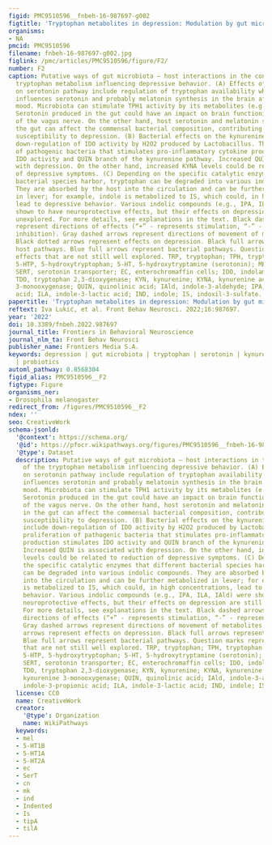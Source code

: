 ```yaml
---
figid: PMC9510596__fnbeh-16-987697-g002
figtitle: 'Tryptophan metabolites in depression: Modulation by gut microbiota'
organisms:
- NA
pmcid: PMC9510596
filename: fnbeh-16-987697-g002.jpg
figlink: /pmc/articles/PMC9510596/figure/F2/
number: F2
caption: Putative ways of gut microbiota – host interactions in the context of the
  tryptophan metabolism influencing depressive behavior. (A) Effects of microbiota
  on serotonin pathway include regulation of tryptophan availability which directly
  influences serotonin and probably melatonin synthesis in the brain affecting depressed
  mood. Microbiota can stimulate TPH1 activity by its metabolites (e.g., butyrate).
  Serotonin produced in the gut could have an impact on brain functioning via stimulation
  of the vagus nerve. On the other hand, host serotonin and melatonin synthesis in
  the gut can affect the commensal bacterial composition, contributing individual’s
  susceptibility to depression. (B) Bacterial effects on the kynurenine pathway include
  down-regulation of IDO activity by H2O2 produced by Lactobacillus. The proliferation
  of pathogenic bacteria that stimulates pro-inflammatory cytokine production stimulates
  IDO activity and QUIN branch of the kynurenine pathway. Increased QUIN is associated
  with depression. On the other hand, increased KYNA levels could be related to reduction
  of depressive symptoms. (C) Depending on the specific catalytic enzymes that different
  bacterial species harbor, tryptophan can be degraded into various indolic compounds.
  They are absorbed by the host into the circulation and can be further metabolized
  in lever; for example, indole is metabolized to IS, which could, in high concentrations,
  lead to depressive behavior. Various indolic compounds (e.g., IPA, ILA, IAld) were
  shown to have neuroprotective effects, but their effects on depression are still
  unexplored. For more details, see explanations in the text. Black dashed arrows
  represent directions of effects (“+” - represents stimulation, “-” - represents
  inhibition). Gray dashed arrows represent directions of movement of metabolites.
  Black dotted arrows represent effects on depression. Black full arrows represent
  host pathways. Blue full arrows represent bacterial pathways. Question marks represent
  effects that are not still well explored. TRP, tryptophan; TPH, tryptophan hydroxylase;
  5-HTP, 5-hydroxytryptophan; 5-HT, 5-hydroxytryptamine (serotonin); MEL, melatonin;
  SERT, serotonin transporter; EC, enterochromaffin cells; IDO, indolamine 2,3-dioxygenase;
  TDO, tryptophan 2,3-dioxygenase; KYN, kynurenine; KYNA, kynurenine acid; KMO, kynurenine
  3-monooxygenase; QUIN, quinolinic acid; IAld, indole-3-aldehyde; IPA, indole-3-propionic
  acid; ILA, indole-3-lactic acid; IND, indole; IS, indoxil-3-sulfate.
papertitle: 'Tryptophan metabolites in depression: Modulation by gut microbiota.'
reftext: Iva Lukić, et al. Front Behav Neurosci. 2022;16:987697.
year: '2022'
doi: 10.3389/fnbeh.2022.987697
journal_title: Frontiers in Behavioral Neuroscience
journal_nlm_ta: Front Behav Neurosci
publisher_name: Frontiers Media S.A.
keywords: depression | gut microbiota | tryptophan | serotonin | kynurenine | indole
  | probiotics
automl_pathway: 0.8568304
figid_alias: PMC9510596__F2
figtype: Figure
organisms_ner:
- Drosophila melanogaster
redirect_from: /figures/PMC9510596__F2
ndex: ''
seo: CreativeWork
schema-jsonld:
  '@context': https://schema.org/
  '@id': https://pfocr.wikipathways.org/figures/PMC9510596__fnbeh-16-987697-g002.html
  '@type': Dataset
  description: Putative ways of gut microbiota – host interactions in the context
    of the tryptophan metabolism influencing depressive behavior. (A) Effects of microbiota
    on serotonin pathway include regulation of tryptophan availability which directly
    influences serotonin and probably melatonin synthesis in the brain affecting depressed
    mood. Microbiota can stimulate TPH1 activity by its metabolites (e.g., butyrate).
    Serotonin produced in the gut could have an impact on brain functioning via stimulation
    of the vagus nerve. On the other hand, host serotonin and melatonin synthesis
    in the gut can affect the commensal bacterial composition, contributing individual’s
    susceptibility to depression. (B) Bacterial effects on the kynurenine pathway
    include down-regulation of IDO activity by H2O2 produced by Lactobacillus. The
    proliferation of pathogenic bacteria that stimulates pro-inflammatory cytokine
    production stimulates IDO activity and QUIN branch of the kynurenine pathway.
    Increased QUIN is associated with depression. On the other hand, increased KYNA
    levels could be related to reduction of depressive symptoms. (C) Depending on
    the specific catalytic enzymes that different bacterial species harbor, tryptophan
    can be degraded into various indolic compounds. They are absorbed by the host
    into the circulation and can be further metabolized in lever; for example, indole
    is metabolized to IS, which could, in high concentrations, lead to depressive
    behavior. Various indolic compounds (e.g., IPA, ILA, IAld) were shown to have
    neuroprotective effects, but their effects on depression are still unexplored.
    For more details, see explanations in the text. Black dashed arrows represent
    directions of effects (“+” - represents stimulation, “-” - represents inhibition).
    Gray dashed arrows represent directions of movement of metabolites. Black dotted
    arrows represent effects on depression. Black full arrows represent host pathways.
    Blue full arrows represent bacterial pathways. Question marks represent effects
    that are not still well explored. TRP, tryptophan; TPH, tryptophan hydroxylase;
    5-HTP, 5-hydroxytryptophan; 5-HT, 5-hydroxytryptamine (serotonin); MEL, melatonin;
    SERT, serotonin transporter; EC, enterochromaffin cells; IDO, indolamine 2,3-dioxygenase;
    TDO, tryptophan 2,3-dioxygenase; KYN, kynurenine; KYNA, kynurenine acid; KMO,
    kynurenine 3-monooxygenase; QUIN, quinolinic acid; IAld, indole-3-aldehyde; IPA,
    indole-3-propionic acid; ILA, indole-3-lactic acid; IND, indole; IS, indoxil-3-sulfate.
  license: CC0
  name: CreativeWork
  creator:
    '@type': Organization
    name: WikiPathways
  keywords:
  - mel
  - 5-HT1B
  - 5-HT1A
  - 5-HT2A
  - ec
  - SerT
  - cn
  - mk
  - ind
  - Indented
  - Is
  - tipA
  - tilA
---
```

